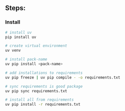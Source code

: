 ## Steps:

### Install

```bash
# install uv
pip install uv
```

```bash
# create virtual environment
uv venv
```

```bash
# install pack-name
uv pip install <pack-name>
```

```bash
# add installations to requirements
uv pip freeze | uv pip compile - -o requirements.txt
```

```bash
# sync requirements is good package
uv pip sync requirements.txt
```

```bash
# install all from requirements
uv pip install -r requirements.txt
```
